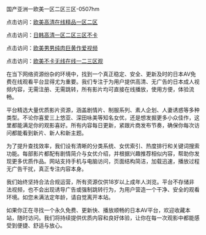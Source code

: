 国产亚洲一欧美一区二区三区-0507hm


点击访问：<a href="https://gfd-5xg.pages.dev/">欧美高清在线精品一区二区</a>

点击访问：<a href="https://fdhf-454.pages.dev/">日韩高清一区二区三区不卡</a>

点击访问：<a href="https://bered.pages.dev/">欧美男男纯肉巨黄作爱视频</a>

点击访问：<a href="https://rtj-3zo.pages.dev/">欧美不卡无线在线一二三区观</a>


在当下网络资源纷杂的环境中，找到一个真正稳定、安全、更新及时的日本AV免费在线观看平台显得尤为重要。我们专注于为用户提供高清、无广告的日本成人视频内容，无需注册、无需跳转，所有影片均可直接在线播放，使用方便，体验流畅。

平台精选大量优质影片资源，涵盖剧情片、制服系列、素人企划、人妻诱惑等多种类型。不论你喜爱三上悠亚、深田咏美等知名女优，还是想发掘更多小众佳作，这里都能满足你的观影喜好。所有内容每日更新，紧跟片商发布节奏，确保你每次访问都能看到新片、新人和新主题。

为了提升查找效率，我们设有清晰的分类系统、女优索引、热度排行和关键词搜索功能。每部影片都配有剧情简介与女优介绍，并根据兴趣推荐相似内容，帮助你发现更多优质作品。网站支持手机与电脑访问，页面结构简洁，加载迅速，播放过程无广告干扰，真正专注内容本身。

我们始终坚持合法合规运营，所有资源仅供18岁以上成年人浏览。平台不存储非法视频，也不会出现诱导广告或强制跳转行为，为用户营造一个干净、安全的观看环境。如您未满法定年龄，请自觉离开本站。

如果你正在寻找一个永久免费、更新快、播放顺畅的日本AV平台，欢迎收藏本站，随时访问。我们将持续提供优质内容和良好体验，让你在每一次观影中都能感受到便捷、舒适与放心。


<span style="display:none;">[Canonical link]( ）</span>
